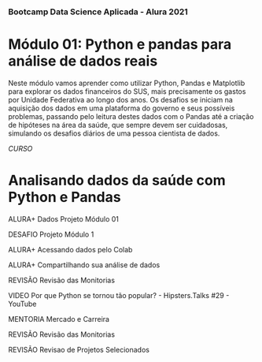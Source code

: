 ### Bootcamp Data Science Aplicada - Alura 2021
# Módulo 01: Python e pandas para análise de dados reais
Neste módulo vamos aprender como utilizar Python, Pandas e Matplotlib para explorar os dados financeiros do SUS, mais precisamente os gastos por Unidade Federativa ao longo dos anos. Os desafios se iniciam na aquisição dos dados em uma plataforma do governo e seus possíveis problemas, passando pelo leitura destes dados com o Pandas até a criação de hipóteses na área da saúde, que sempre devem ser cuidadosas, simulando os desafios diários de uma pessoa cientista de dados.

*CURSO* 

Analisando dados da saúde com Python e Pandas
===
ALURA+
Dados Projeto Módulo 01

DESAFIO
Projeto Módulo 1

ALURA+
Acessando dados pelo Colab

ALURA+
Compartilhando sua análise de dados

REVISÃO
Revisão das Monitorias

VIDEO
Por que Python se tornou tão popular? - Hipsters.Talks #29 - YouTube

MENTORIA
Mercado e Carreira

REVISÃO
Revisão das Monitorias

REVISÃO
Revisao de Projetos Selecionados
